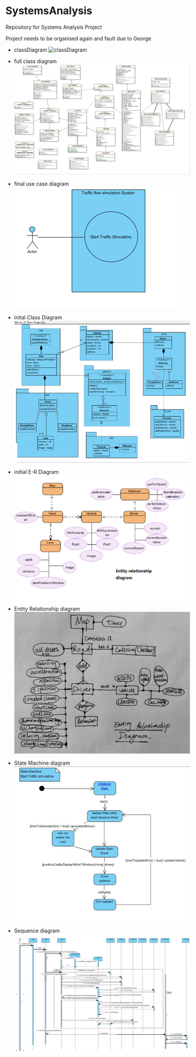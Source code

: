 # SystemsAnalysis
Repository for Systems Analysis Project

Project needs to be organised again and fault due to George

+ classDiagram 
 ![classDiagram](/DocumentAll/diagrams/packaDiagram_.png)

+ full class diagram 
 ![full class diagram ](/DocumentAll/diagrams/fullClassDiagram.png)
 
+ final use case diagram 
 ![initial use case diagram ](/DocumentAll/diagrams/use_case.png)
  
+ inital Class Diagram
 ![initial class diagram ](/DocumentAll/diagrams/initalClassDIagram.png)
 
 
+ initial E-R Diagram
 ![initialERDiagram](/DocumentAll/diagrams/initialERDiagram.png)
 
 
+ Entity Relationship diagram 
 ![Entity Relationship diagram](/DocumentAll/diagrams/ER_Diagram.jpg)

 
+ State Machine diagram 
 ![Entity Relationship diagram](/DocumentAll/diagrams/stateMachine_.jpg)
 
 
+ Sequence  diagram 
 ![Entity Relationship diagram](/DocumentAll/diagrams/sequence%20Diagram.png)
 
 
